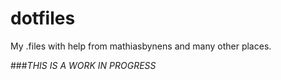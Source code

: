 # dotfiles
My .files with help from mathiasbynens and many other places.

###_THIS IS A WORK IN PROGRESS_
